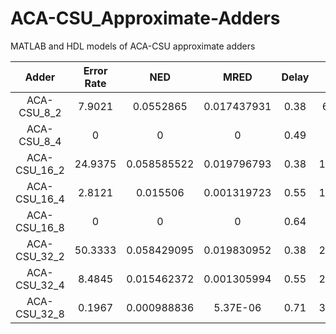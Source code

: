 # ACA-CSU_Approximate-Adders
MATLAB and HDL models of ACA-CSU approximate adders


|     Adder    | Error Rate |     NED     |     MRED    | Delay |    Area    |   Power  | Code |
|:------------:|:----------:|:-----------:|:-----------:|:-----:|:----------:|:--------:|:----:|
|  ACA-CSU_8_2 |   7.9021   |  0.0552865  | 0.017437931 |  0.38 |  61.977999 |  39.086  |[Verilog](Verilog/aca_csu8_2)|
|  ACA-CSU_8_4 |      0     |      0      |      0      |  0.49 |   62.244   |  43.6306 |      |
| ACA-CSU_16_2 |   24.9375  | 0.058585522 | 0.019796793 |  0.38 | 134.329999 |  86.0472 |      |
| ACA-CSU_16_4 |   2.8121   |   0.015506  | 0.001319723 |  0.55 | 140.979999 |  99.634  |      |
| ACA-CSU_16_8 |      0     |      0      |      0      |  0.64 |   161.196  | 115.9792 |      |
| ACA-CSU_32_2 |   50.3333  | 0.058429095 | 0.019830952 |  0.38 | 279.033998 |  179.223 |      |
| ACA-CSU_32_4 |   8.4845   | 0.015462372 | 0.001305994 |  0.55 | 298.451998 | 210.1809 |      |
| ACA-CSU_32_8 |   0.1967   | 0.000988836 |   5.37E-06  |  0.71 | 352.183999 | 254.6506 |   s  |

